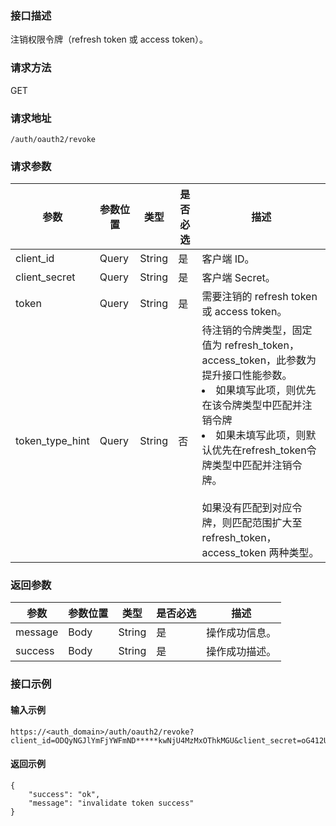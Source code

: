 ### 接口描述
注销权限令牌（refresh token 或 access token）。

### 请求方法
GET
### 请求地址
```
/auth/oauth2/revoke
```
### 请求参数
| 参数          | 参数位置 | 类型   | 是否必选 | 描述          |
| ------------- | -------- | ------ | -------- | ------------- |
| client_id     | Query    | String | 是       | 客户端 ID。     |
| client_secret | Query    | String | 是       | 客户端 Secret。 |
| token         | Query    | String | 是       | 需要注销的 refresh token 或 access token。 |
| token_type_hint	         | Query    | String |否       | 待注销的令牌类型，固定值为 refresh_token，access_token，此参数为提升接口性能参数。<li>如果填写此项，则优先在该令牌类型中匹配并注销令牌</li><li>如果未填写此项，则默认优先在refresh_token令牌类型中匹配并注销令牌。</li><br>如果没有匹配到对应令牌，则匹配范围扩大至 refresh_token，access_token 两种类型。|

### 返回参数
| 参数    | 参数位置 | 类型   | 是否必选 | 描述         |
| ------- | -------- | ------ | -------- | ------------ |
| message | Body     | String | 是     | 操作成功信息。 |
| success | Body     | String | 是     | 操作成功描述。 |

### 接口示例
#### 输入示例
```
https://<auth_domain>/auth/oauth2/revoke?client_id=ODQyNGJlYmFjYWFmND*****kwNjU4MzMxOThkMGU&client_secret=oG412Uk6*****wJfvWUdJht1j%2bq&token=c6a40b185c8*****ed0f59509b541&token_type_hint=access_token
```
#### 返回示例
```
{
    "success": "ok",
    "message": "invalidate token success"
}
```
